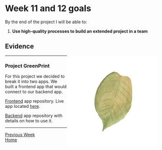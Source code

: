# Week 11 and 12 goals

By the end of the project I will be able to:

1. **Use high-quality processes to build an extended project in a team**

## Evidence

<img src="./_imgs/leaf.png" align="right" />

----

### Project GreenPrint

For this project we decided to break it into two apps. We built a frontend app that would connect to our backend app. 

[Frontend](https://github.com/jonesandy/Project_Greenprint_Frontend) app repository.  Live app located [here](https://project-greenprint.herokuapp.com/).

[Backend](https://github.com/jonesandy/Project_Greenprint_Backend) app repository with details on how to use it.


---

[Previous Week](https://github.com/jonesandy/learning-goals/blob/master/week8-9/week8-9.md)     
[Home](https://github.com/jonesandy/learning-goals)    
